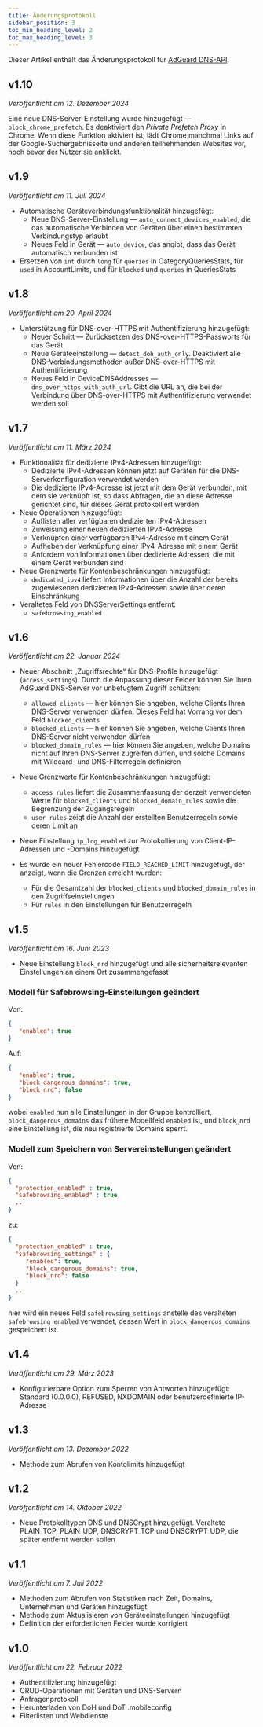 ```yaml
---
title: Änderungsprotokoll
sidebar_position: 3
toc_min_heading_level: 2
toc_max_heading_level: 3
---
```


<!--
    Changelog is from here:
    https://api.adguard-dns.io/static/api/CHANGELOG.md
-->

Dieser Artikel enthält das Änderungsprotokoll für [AdGuard DNS-API](private-dns/api/overview.md).

## v1.10

_Veröffentlicht am 12. Dezember 2024_

Eine neue DNS-Server-Einstellung wurde hinzugefügt — `block_chrome_prefetch`. Es deaktiviert den _Private Prefetch Proxy_ in Chrome. Wenn diese Funktion aktiviert ist, lädt Chrome manchmal Links auf der Google-Suchergebnisseite und anderen teilnehmenden Websites vor, noch bevor der Nutzer sie anklickt.

## v1.9

_Veröffentlicht am 11. Juli 2024_

- Automatische Geräteverbindungsfunktionalität hinzugefügt:
  - Neue DNS-Server-Einstellung — `auto_connect_devices_enabled`, die das automatische Verbinden von Geräten über einen bestimmten Verbindungstyp erlaubt
  - Neues Feld in Gerät — `auto_device`, das angibt, dass das Gerät automatisch verbunden ist
- Ersetzen von `int` durch `long` für `queries` in CategoryQueriesStats, für `used` in AccountLimits, und für `blocked` und `queries` in QueriesStats

## v1.8

_Veröffentlicht am 20. April 2024_

- Unterstützung für DNS-over-HTTPS mit Authentifizierung hinzugefügt:
  - Neuer Schritt — Zurücksetzen des DNS-over-HTTPS-Passworts für das Gerät
  - Neue Geräteeinstellung — `detect_doh_auth_only`. Deaktiviert alle DNS-Verbindungsmethoden außer DNS-over-HTTPS mit Authentifizierung
  - Neues Feld in DeviceDNSAddresses — `dns_over_https_with_auth_url`. Gibt die URL an, die bei der Verbindung über DNS-over-HTTPS mit Authentifizierung verwendet werden soll

## v1.7

_Veröffentlicht am 11. März 2024_

- Funktionalität für dedizierte IPv4-Adressen hinzugefügt:
  - Dedizierte IPv4-Adressen können jetzt auf Geräten für die DNS-Serverkonfiguration verwendet werden
  - Die dedizierte IPv4-Adresse ist jetzt mit dem Gerät verbunden, mit dem sie verknüpft ist, so dass Abfragen, die an diese Adresse gerichtet sind, für dieses Gerät protokolliert werden
- Neue Operationen hinzugefügt:
  - Auflisten aller verfügbaren dedizierten IPv4-Adressen
  - Zuweisung einer neuen dedizierten IPv4-Adresse
  - Verknüpfen einer verfügbaren IPv4-Adresse mit einem Gerät
  - Aufheben der Verknüpfung einer IPv4-Adresse mit einem Gerät
  - Anfordern von Informationen über dedizierte Adressen, die mit einem Gerät verbunden sind
- Neue Grenzwerte für Kontenbeschränkungen hinzugefügt:
  - `dedicated_ipv4` liefert Informationen über die Anzahl der bereits zugewiesenen dedizierten IPv4-Adressen sowie über deren Einschränkung
- Veraltetes Feld von DNSServerSettings entfernt:
  - `safebrowsing_enabled`

## v1.6

_Veröffentlicht am 22. Januar 2024_

- Neuer Abschnitt „Zugriffsrechte“ für DNS-Profile hinzugefügt (`access_settings`). Durch die Anpassung dieser Felder können Sie Ihren AdGuard DNS-Server vor unbefugtem Zugriff schützen:

  - `allowed_clients` — hier können Sie angeben, welche Clients Ihren DNS-Server verwenden dürfen. Dieses Feld hat Vorrang vor dem Feld `blocked_clients`
  - `blocked_clients` — hier können Sie angeben, welche Clients Ihren DNS-Server nicht verwenden dürfen
  - `blocked_domain_rules` — hier können Sie angeben, welche Domains nicht auf Ihren DNS-Server zugreifen dürfen, und solche Domains mit Wildcard- und DNS-Filterregeln definieren

- Neue Grenzwerte für Kontenbeschränkungen hinzugefügt:

  - `access_rules` liefert die Zusammenfassung der derzeit verwendeten Werte für `blocked_clients` und `blocked_domain_rules` sowie die Begrenzung der Zugangsregeln
  - `user_rules` zeigt die Anzahl der erstellten Benutzerregeln sowie deren Limit an

- Neue Einstellung `ip_log_enabled` zur Protokollierung von Client-IP-Adressen und -Domains hinzugefügt

- Es wurde ein neuer Fehlercode `FIELD_REACHED_LIMIT` hinzugefügt, der anzeigt, wenn die Grenzen erreicht wurden:

  - Für die Gesamtzahl der `blocked_clients` und `blocked_domain_rules` in den Zugriffseinstellungen
  - Für `rules` in den Einstellungen für Benutzerregeln

## v1.5

_Veröffentlicht am 16. Juni 2023_

- Neue Einstellung `block_nrd` hinzugefügt und alle sicherheitsrelevanten Einstellungen an einem Ort zusammengefasst

### Modell für Safebrowsing-Einstellungen geändert

Von:

```json
{
   "enabled": true
}
```

Auf:

```json
{
   "enabled": true,
   "block_dangerous_domains": true,
   "block_nrd": false
}
```

wobei `enabled` nun alle Einstellungen in der Gruppe kontrolliert, `block_dangerous_domains` das frühere Modellfeld `enabled` ist, und `block_nrd` eine Einstellung ist, die neu registrierte Domains sperrt.

### Modell zum Speichern von Servereinstellungen geändert

Von:

```json
{
  "protection_enabled" : true,
  "safebrowsing_enabled" : true,
  ..
}
```

zu:

```json
{
  "protection_enabled" : true,
  "safebrowsing_settings" : {
     "enabled": true,
     "block_dangerous_domains": true,
     "block_nrd": false
  }
  ..
}
```

hier wird ein neues Feld `safebrowsing_settings` anstelle des veralteten `safebrowsing_enabled` verwendet, dessen Wert in `block_dangerous_domains` gespeichert ist.

## v1.4

_Veröffentlicht am 29. März 2023_

- Konfigurierbare Option zum Sperren von Antworten hinzugefügt: Standard (0.0.0.0), REFUSED, NXDOMAIN oder benutzerdefinierte IP-Adresse

## v1.3

_Veröffentlicht am 13. Dezember 2022_

- Methode zum Abrufen von Kontolimits hinzugefügt

## v1.2

_Veröffentlicht am 14. Oktober 2022_

- Neue Protokolltypen DNS und DNSCrypt hinzugefügt. Veraltete PLAIN_TCP, PLAIN_UDP, DNSCRYPT_TCP und DNSCRYPT_UDP, die später entfernt werden sollen

## v1.1

_Veröffentlicht am 7. Juli 2022_

- Methoden zum Abrufen von Statistiken nach Zeit, Domains, Unternehmen und Geräten hinzugefügt
- Methode zum Aktualisieren von Geräteeinstellungen hinzugefügt
- Definition der erforderlichen Felder wurde korrigiert

## v1.0

_Veröffentlicht am 22. Februar 2022_

- Authentifizierung hinzugefügt
- CRUD-Operationen mit Geräten und DNS-Servern
- Anfragenprotokoll
- Herunterladen von DoH und DoT .mobileconfig
- Filterlisten und Webdienste
